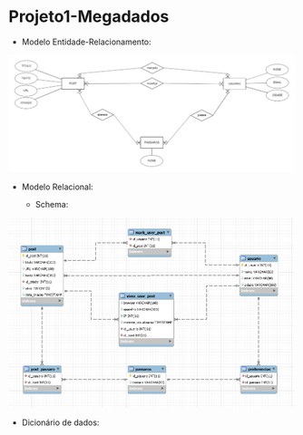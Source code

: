 # Projeto1-Megadados

- Modelo Entidade-Relacionamento:

![MER](image%20(1).png)

- Modelo Relacional:

    - Schema:
    
![tabelas](tabelas.PNG)

   - Dicionário de dados:
